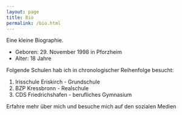 ```yaml
---
layout: page
title: Bio
permalink: /bio.html
---
```


Eine kleine Biographie.

* Geboren: 29. November 1998 in Pforzheim
* Alter: 18 Jahre

Folgende Schulen hab ich in chronologischer Reihenfolge besucht:

1. Irisschule Eriskirch - Grundschule
2. BZP Kressbronn - Realschule
3. CDS Friedrichshafen - berufliches Gymnasium

Erfahre mehr über mich und besuche mich auf den sozialen Medien
